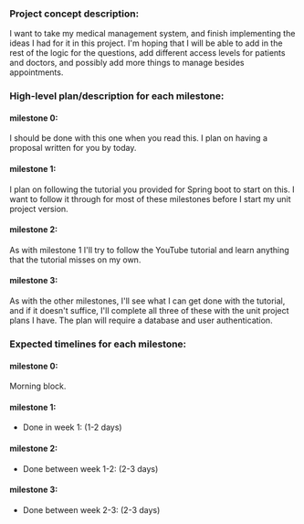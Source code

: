### Project concept description:

I want to take my medical management system,
and finish implementing the ideas I had for it
in this project. I'm hoping that I will be able
to add in the rest of the logic for the questions,
add different access levels for patients and doctors,
and possibly add more things to manage besides appointments.


### High-level plan/description for each milestone:

#### milestone 0:
I should be done with this one when you read this.
I plan on having a proposal written for you by today.

#### milestone 1:
I plan on following the tutorial you provided for
Spring boot to start on this. I want to follow it
through for most of these milestones before I start
my unit project version.

#### milestone 2:
As with milestone 1 I'll try to follow the YouTube
tutorial and learn anything that the tutorial misses
on my own.

#### milestone 3:
As with the other milestones, I'll see what I can get
done with the tutorial, and if it doesn't suffice,
I'll complete all three of these with the unit project
plans I have. The plan will require a database and user
authentication.

### Expected timelines for each milestone:

#### milestone 0:
Morning block.

#### milestone 1:
- Done in week 1: (1-2 days)

#### milestone 2:
- Done between week 1-2: (2-3 days)

#### milestone 3:
- Done between week 2-3: (2-3 days)